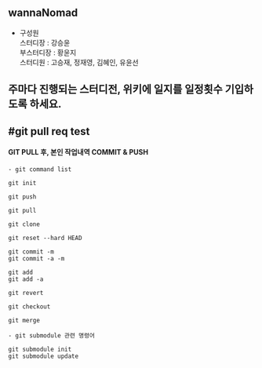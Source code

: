 ## wannaNomad

- 구성원 <br>
  스터디장 : 강승윤 <br>
  부스터디장 : 황윤지 <br>
  스터디원 : 고승재, 정재영, 김혜인, 유윤선

## 주마다 진행되는 스터디전, 위키에 일지를 일정횟수 기입하도록 하세요.


#git pull req test
---



#### GIT PULL 후, 본인 작업내역 COMMIT & PUSH


```
- git command list

git init

git push

git pull

git clone

git reset --hard HEAD

git commit -m
git commit -a -m

git add
git add -a

git revert

git checkout

git merge

- git submodule 관련 명령어

git submodule init
git submodule update

```

